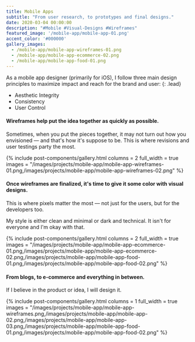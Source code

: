```yaml
---
title: Mobile Apps
subtitle: "From user research, to prototypes and final designs."
date: 2020-03-04 00:00:00
description: "#Mobile #Visual-Designs #Wireframes"
featured_image: '/mobile-app/mobile-app-01.png'
accent_color: '#000000'
gallery_images:
  - /mobile-app/mobile-app-wireframes-01.png
  - /mobile-app/mobile-app-ecommerce-02.png
  - /mobile-app/mobile-app-food-01.png
---
```


As a mobile app designer (primarily for iOS), I follow three main design principles to maximize impact and reach for the brand and user:
{: .lead}

- Aesthetic Integrity
- Consistency
- User Control

#### Wireframes help put the idea together as quickly as possible.

Sometimes, when you put the pieces together, it may not turn out how you envisioned — and that's how it's suppose to be. This is where revisions and user testings party the most.

{% include post-components/gallery.html
	columns = 2
	full_width = true
	images = "/images/projects/mobile-app/mobile-app-wireframes-01.png,/images/projects/mobile-app/mobile-app-wireframes-02.png"
%}

#### Once wireframes are finalized, it's time to give it some color with visual designs.

This is where pixels matter the most — not just for the users, but for the developers too.

My style is either clean and minimal or dark and technical. It isn't for everyone and I'm okay with that.

{% include post-components/gallery.html
	columns = 2
	full_width = true
	images = "/images/projects/mobile-app/mobile-app-ecommerce-01.png,/images/projects/mobile-app/mobile-app-ecommerce-02.png,/images/projects/mobile-app/mobile-app-food-01.png,/images/projects/mobile-app/mobile-app-food-02.png"
%}

#### From blogs, to e-commerce and everything in between.

If I believe in the product or idea, I will design it.

{% include post-components/gallery.html
	columns = 1
	full_width = true
	images = "/images/projects/mobile-app/mobile-app-wireframes.png,/images/projects/mobile-app/mobile-app-02.png,/images/projects/mobile-app/mobile-app-03.png,/images/projects/mobile-app/mobile-app-food-01.png,/images/projects/mobile-app/mobile-app-food-02.png"
%}